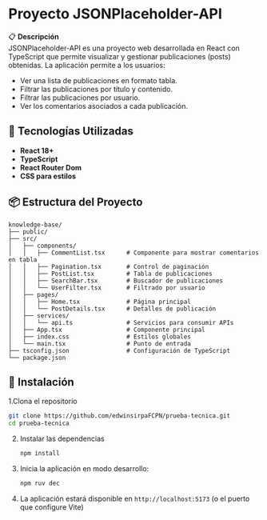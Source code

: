 # Proyecto JSONPlaceholder-API

📋 **Descripción**  
 JSONPlaceholder-API es una proyecto web desarrollada en React con TypeScript que permite visualizar y gestionar publicaciones (posts) obtenidas. La aplicación permite a los usuarios:

- Ver una lista de publicaciones en formato tabla.
- Filtrar las publicaciones por título y contenido.
- Filtrar las publicaciones por usuario.
- Ver los comentarios asociados a cada publicación.


## 🚀 Tecnologías Utilizadas

- **React 18+**
- **TypeScript**
- **React Router Dom**
- **CSS para estilos**

## 📦 Estructura del Proyecto
```
knowledge-base/
├── public/
├── src/
│   ├── components/
│   │   ├── CommentList.tsx      # Componente para mostrar comentarios en tabla
│   │   ├── Pagination.tsx       # Control de paginación
│   │   ├── PostList.tsx         # Tabla de publicaciones
│   │   ├── SearchBar.tsx        # Buscador de publicaciones
│   │   └── UserFilter.tsx       # Filtrado por usuario
│   ├── pages/
│   │   ├── Home.tsx             # Página principal
│   │   └── PostDetails.tsx      # Detalles de publicación
│   ├── services/
│   │   └── api.ts               # Servicios para consumir APIs
│   ├── App.tsx                  # Componente principal
│   ├── index.css                # Estilos globales
│   └── main.tsx                 # Punto de entrada
├── tsconfig.json                # Configuración de TypeScript
└── package.json
```

## 🔧 Instalación
1.Clona el repositorio
``` sh
git clone https://github.com/edwinsirpaFCPN/prueba-tecnica.git
cd prueba-tecnica
```
2. Instalar las dependencias
   ```sh
   npm install
   ```
3. Inicia la aplicación en modo desarrollo:
   ```sh
   npm ruv dec
   ```
4. La aplicación estará disponible en ```http://localhost:5173``` (o el puerto que configure Vite)
